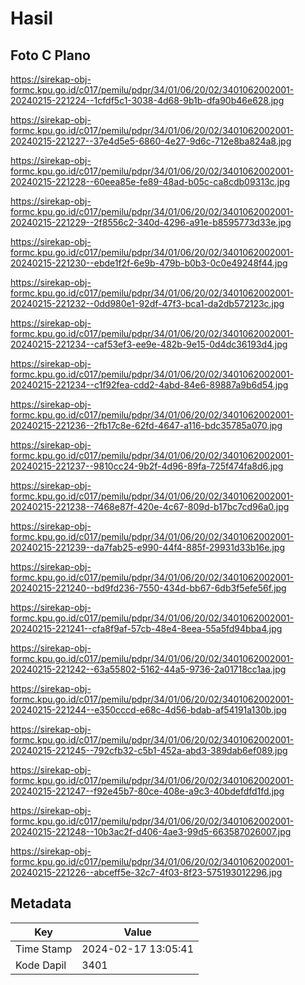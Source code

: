 # Hasil

## Foto C Plano

https://sirekap-obj-formc.kpu.go.id/c017/pemilu/pdpr/34/01/06/20/02/3401062002001-20240215-221224--1cfdf5c1-3038-4d68-9b1b-dfa90b46e628.jpg

https://sirekap-obj-formc.kpu.go.id/c017/pemilu/pdpr/34/01/06/20/02/3401062002001-20240215-221227--37e4d5e5-6860-4e27-9d6c-712e8ba824a8.jpg

https://sirekap-obj-formc.kpu.go.id/c017/pemilu/pdpr/34/01/06/20/02/3401062002001-20240215-221228--60eea85e-fe89-48ad-b05c-ca8cdb09313c.jpg

https://sirekap-obj-formc.kpu.go.id/c017/pemilu/pdpr/34/01/06/20/02/3401062002001-20240215-221229--2f8556c2-340d-4296-a91e-b8595773d33e.jpg

https://sirekap-obj-formc.kpu.go.id/c017/pemilu/pdpr/34/01/06/20/02/3401062002001-20240215-221230--ebde1f2f-6e9b-479b-b0b3-0c0e49248f44.jpg

https://sirekap-obj-formc.kpu.go.id/c017/pemilu/pdpr/34/01/06/20/02/3401062002001-20240215-221232--0dd980e1-92df-47f3-bca1-da2db572123c.jpg

https://sirekap-obj-formc.kpu.go.id/c017/pemilu/pdpr/34/01/06/20/02/3401062002001-20240215-221234--caf53ef3-ee9e-482b-9e15-0d4dc36193d4.jpg

https://sirekap-obj-formc.kpu.go.id/c017/pemilu/pdpr/34/01/06/20/02/3401062002001-20240215-221234--c1f92fea-cdd2-4abd-84e6-89887a9b6d54.jpg

https://sirekap-obj-formc.kpu.go.id/c017/pemilu/pdpr/34/01/06/20/02/3401062002001-20240215-221236--2fb17c8e-62fd-4647-a116-bdc35785a070.jpg

https://sirekap-obj-formc.kpu.go.id/c017/pemilu/pdpr/34/01/06/20/02/3401062002001-20240215-221237--9810cc24-9b2f-4d96-89fa-725f474fa8d6.jpg

https://sirekap-obj-formc.kpu.go.id/c017/pemilu/pdpr/34/01/06/20/02/3401062002001-20240215-221238--7468e87f-420e-4c67-809d-b17bc7cd96a0.jpg

https://sirekap-obj-formc.kpu.go.id/c017/pemilu/pdpr/34/01/06/20/02/3401062002001-20240215-221239--da7fab25-e990-44f4-885f-29931d33b16e.jpg

https://sirekap-obj-formc.kpu.go.id/c017/pemilu/pdpr/34/01/06/20/02/3401062002001-20240215-221240--bd9fd236-7550-434d-bb67-6db3f5efe56f.jpg

https://sirekap-obj-formc.kpu.go.id/c017/pemilu/pdpr/34/01/06/20/02/3401062002001-20240215-221241--cfa8f9af-57cb-48e4-8eea-55a5fd94bba4.jpg

https://sirekap-obj-formc.kpu.go.id/c017/pemilu/pdpr/34/01/06/20/02/3401062002001-20240215-221242--63a55802-5162-44a5-9736-2a01718cc1aa.jpg

https://sirekap-obj-formc.kpu.go.id/c017/pemilu/pdpr/34/01/06/20/02/3401062002001-20240215-221244--e350cccd-e68c-4d56-bdab-af54191a130b.jpg

https://sirekap-obj-formc.kpu.go.id/c017/pemilu/pdpr/34/01/06/20/02/3401062002001-20240215-221245--792cfb32-c5b1-452a-abd3-389dab6ef089.jpg

https://sirekap-obj-formc.kpu.go.id/c017/pemilu/pdpr/34/01/06/20/02/3401062002001-20240215-221247--f92e45b7-80ce-408e-a9c3-40bdefdfd1fd.jpg

https://sirekap-obj-formc.kpu.go.id/c017/pemilu/pdpr/34/01/06/20/02/3401062002001-20240215-221248--10b3ac2f-d406-4ae3-99d5-663587026007.jpg

https://sirekap-obj-formc.kpu.go.id/c017/pemilu/pdpr/34/01/06/20/02/3401062002001-20240215-221226--abceff5e-32c7-4f03-8f23-575193012296.jpg


## Metadata

| Key        | Value               |
| ---------- | ------------------- |
| Time Stamp | 2024-02-17 13:05:41 |
| Kode Dapil | 3401                |



